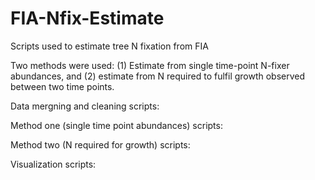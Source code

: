 # FIA-Nfix-Estimate
Scripts used to estimate tree N fixation from FIA

Two methods were used: (1) Estimate from single time-point N-fixer abundances, and (2) estimate from N required to fulfil growth observed between two time points.

Data mergning and cleaning scripts:

Method one (single time point abundances) scripts:

Method two (N required for growth) scripts:

Visualization scripts:

